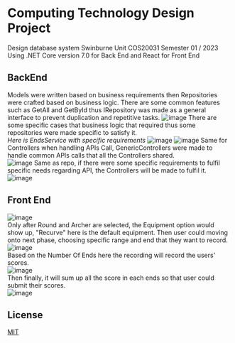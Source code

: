 # Computing Technology Design Project

Design database system Swinburne Unit COS20031 Semester 01 / 2023
Using .NET Core version 7.0 for Back End and React for Front End

## BackEnd

Models were written based on business requirements then Repositories were crafted based on business logic.
There are some common features such as GetAll and GetById thus IRepository was made as a general interface to prevent duplication and repetitive tasks.
![image](https://github.com/InfiniteBlanK3T/Computing-Technology-Design-Project/assets/94949422/28bb9152-5caf-427a-8671-601106579511)
There are some specific cases that business logic that required thus some repositories were made specific to satisfy it.\
*Here is EndsService with specific requirements*
![image](https://github.com/InfiniteBlanK3T/Computing-Technology-Design-Project/assets/94949422/7401d888-a4fe-4a95-aa69-c5b61ee8a3ba)
![image](https://github.com/InfiniteBlanK3T/Computing-Technology-Design-Project/assets/94949422/697ff732-c1c1-4035-b970-4aefd3999225)
Same for Controllers when handling APIs Call, GenericControllers were made to handle common APIs calls that all the Controllers shared.\
![image](https://github.com/InfiniteBlanK3T/Computing-Technology-Design-Project/assets/94949422/777821dd-f3dd-460b-b7ed-028ceba49598)
Same as repo, if there were some specific requirements to fulfil specific needs regarding API, the Controllers will be made to fulfil it.\
![image](https://github.com/InfiniteBlanK3T/Computing-Technology-Design-Project/assets/94949422/2c752a2c-1de1-401c-8f42-5ae62af20ae1)

## Front End

![image](https://github.com/InfiniteBlanK3T/Computing-Technology-Design-Project/assets/94949422/d482d769-f900-4cc3-8a5b-e626d0a32c8d)\
Only after Round and Archer are selected, the Equipment option would show up, "Recurve" here is the default equipment. Then user could moving onto next phase, choosing specific range and end that they want to record.\
![image](https://github.com/InfiniteBlanK3T/Computing-Technology-Design-Project/assets/94949422/bf073954-b053-4d1d-8215-8409b5760f70)\
Based on the Number Of Ends here the recording will record the users' scores.\
![image](https://github.com/InfiniteBlanK3T/Computing-Technology-Design-Project/assets/94949422/59be59e1-ac43-468f-81fb-a3296b1d7df1)\
Then finally, it will sum up all the score in each ends so that user could submit their scores.\
![image](https://github.com/InfiniteBlanK3T/Computing-Technology-Design-Project/assets/94949422/954c4064-8396-442f-b612-8d8eac3cbc65)

## License

[MIT](https://choosealicense.com/licenses/mit/)
